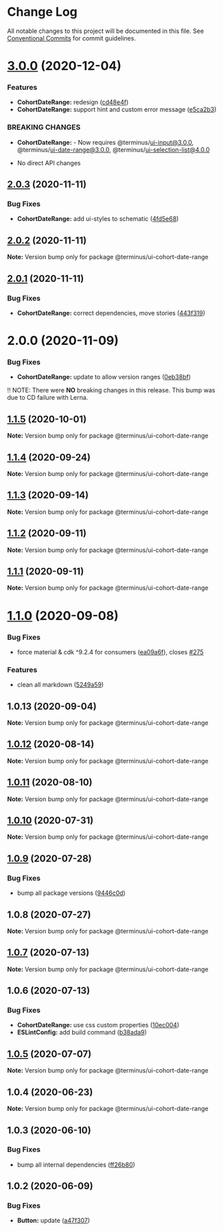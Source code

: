 # Change Log

All notable changes to this project will be documented in this file.
See [Conventional Commits](https://conventionalcommits.org) for commit guidelines.

# [3.0.0](https://github.com/GetTerminus/terminus-oss/compare/@terminus/ui-cohort-date-range@2.0.3...@terminus/ui-cohort-date-range@3.0.0) (2020-12-04)


### Features

* **CohortDateRange:** redesign ([cd48e4f](https://github.com/GetTerminus/terminus-oss/commit/cd48e4fda6e743194f91427efda4490f97640ef2))
* **CohortDateRange:** support hint and custom error message ([e5ca2b3](https://github.com/GetTerminus/terminus-oss/commit/e5ca2b3d0d36a12b0e1543f60273d7f20f7312f9))


### BREAKING CHANGES

* **CohortDateRange:** - Now requires @terminus/ui-input@3.0.0, @terminus/ui-date-range@3.0.0, @terminus/ui-selection-list@4.0.0
- No direct API changes





## [2.0.3](https://github.com/GetTerminus/terminus-oss/compare/@terminus/ui-cohort-date-range@2.0.2...@terminus/ui-cohort-date-range@2.0.3) (2020-11-11)


### Bug Fixes

* **CohortDateRange:** add ui-styles to schematic ([4fd5e68](https://github.com/GetTerminus/terminus-oss/commit/4fd5e68f19bd7a390d485786a6598933fb9b3cf1))





## [2.0.2](https://github.com/GetTerminus/terminus-oss/compare/@terminus/ui-cohort-date-range@2.0.1...@terminus/ui-cohort-date-range@2.0.2) (2020-11-11)

**Note:** Version bump only for package @terminus/ui-cohort-date-range





## [2.0.1](https://github.com/GetTerminus/terminus-oss/compare/@terminus/ui-cohort-date-range@2.0.0...@terminus/ui-cohort-date-range@2.0.1) (2020-11-11)


### Bug Fixes

* **CohortDateRange:** correct dependencies, move stories ([443f319](https://github.com/GetTerminus/terminus-oss/commit/443f3199fd17cdc2ef9a49212feb5b15e2d4f720))





# 2.0.0 (2020-11-09)


### Bug Fixes

* **CohortDateRange:** update to allow version ranges ([0eb38bf](https://github.com/GetTerminus/terminus-oss/commit/0eb38bfc8b77f29fad14a702577e375a8b1e9213))

:bangbang: NOTE: There were **NO** breaking changes in this release. This bump was due to CD failure with Lerna.






## [1.1.5](https://github.com/GetTerminus/terminus-oss/compare/@terminus/ui-cohort-date-range@1.1.4...@terminus/ui-cohort-date-range@1.1.5) (2020-10-01)

**Note:** Version bump only for package @terminus/ui-cohort-date-range





## [1.1.4](https://github.com/GetTerminus/terminus-oss/compare/@terminus/ui-cohort-date-range@1.1.3...@terminus/ui-cohort-date-range@1.1.4) (2020-09-24)

**Note:** Version bump only for package @terminus/ui-cohort-date-range





## [1.1.3](https://github.com/GetTerminus/terminus-oss/compare/@terminus/ui-cohort-date-range@1.1.2...@terminus/ui-cohort-date-range@1.1.3) (2020-09-14)

**Note:** Version bump only for package @terminus/ui-cohort-date-range





## [1.1.2](https://github.com/GetTerminus/terminus-oss/compare/@terminus/ui-cohort-date-range@1.1.1...@terminus/ui-cohort-date-range@1.1.2) (2020-09-11)

**Note:** Version bump only for package @terminus/ui-cohort-date-range





## [1.1.1](https://github.com/GetTerminus/terminus-oss/compare/@terminus/ui-cohort-date-range@1.1.0...@terminus/ui-cohort-date-range@1.1.1) (2020-09-11)

**Note:** Version bump only for package @terminus/ui-cohort-date-range





# [1.1.0](https://github.com/GetTerminus/terminus-oss/compare/@terminus/ui-cohort-date-range@1.0.13...@terminus/ui-cohort-date-range@1.1.0) (2020-09-08)


### Bug Fixes

* force material & cdk ^9.2.4 for consumers ([ea09a6f](https://github.com/GetTerminus/terminus-oss/commit/ea09a6ff88a1ea239fe0e24cb011abfb3ffc8908)), closes [#275](https://github.com/GetTerminus/terminus-oss/issues/275)


### Features

* clean all markdown ([5249a59](https://github.com/GetTerminus/terminus-oss/commit/5249a59486be63b6d9a0be7a801defb9b6adcedc))





## 1.0.13 (2020-09-04)

**Note:** Version bump only for package @terminus/ui-cohort-date-range





## [1.0.12](https://github.com/GetTerminus/terminus-oss/compare/@terminus/ui-cohort-date-range@1.0.11...@terminus/ui-cohort-date-range@1.0.12) (2020-08-14)

**Note:** Version bump only for package @terminus/ui-cohort-date-range

## [1.0.11](https://github.com/GetTerminus/terminus-oss/compare/@terminus/ui-cohort-date-range@1.0.10...@terminus/ui-cohort-date-range@1.0.11) (2020-08-10)

**Note:** Version bump only for package @terminus/ui-cohort-date-range

## [1.0.10](https://github.com/GetTerminus/terminus-oss/compare/@terminus/ui-cohort-date-range@1.0.9...@terminus/ui-cohort-date-range@1.0.10) (2020-07-31)

**Note:** Version bump only for package @terminus/ui-cohort-date-range

## [1.0.9](https://github.com/GetTerminus/terminus-oss/compare/@terminus/ui-cohort-date-range@1.0.8...@terminus/ui-cohort-date-range@1.0.9) (2020-07-28)

### Bug Fixes

* bump all package versions ([9446c0d](https://github.com/GetTerminus/terminus-oss/commit/9446c0d5cde3bd693cfba7cabbfd2db443a47b00))

## 1.0.8 (2020-07-27)

**Note:** Version bump only for package @terminus/ui-cohort-date-range

## [1.0.7](https://github.com/GetTerminus/terminus-oss/compare/@terminus/ui-cohort-date-range@1.0.6...@terminus/ui-cohort-date-range@1.0.7) (2020-07-13)

**Note:** Version bump only for package @terminus/ui-cohort-date-range

## 1.0.6 (2020-07-13)

### Bug Fixes

* **CohortDateRange:** use css custom properties ([10ec004](https://github.com/GetTerminus/terminus-oss/commit/10ec004197ef73961318214e5f10b47d00bae944))
* **ESLintConfig:** add build command ([b38ada9](https://github.com/GetTerminus/terminus-oss/commit/b38ada91d034ebe18b96f46b603b13b0ccbca5c0))

## [1.0.5](https://github.com/GetTerminus/terminus-oss/compare/@terminus/ui-cohort-date-range@1.0.4...@terminus/ui-cohort-date-range@1.0.5) (2020-07-07)

**Note:** Version bump only for package @terminus/ui-cohort-date-range

## 1.0.4 (2020-06-23)

**Note:** Version bump only for package @terminus/ui-cohort-date-range

## 1.0.3 (2020-06-10)

### Bug Fixes

* bump all internal dependencies ([ff26b80](https://github.com/GetTerminus/terminus-oss/commit/ff26b806bb599401f006996be5b567a378e68ef3))

## 1.0.2 (2020-06-09)

### Bug Fixes

* **Button:** update ([a47f307](https://github.com/GetTerminus/terminus-oss/commit/a47f30757b9216d6ee76788c117e76eacf5289e5))

